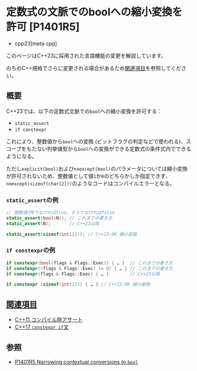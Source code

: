 # 定数式の文脈でのboolへの縮小変換を許可 [P1401R5]
* cpp23[meta cpp]

<!-- start lang caution -->

このページはC++23に採用された言語機能の変更を解説しています。

のちのC++規格でさらに変更される場合があるため[関連項目](#relative_page)を参照してください。

<!-- last lang caution -->

## 概要
C++23では、以下の定数式文脈での`bool`への縮小変換を許可する：

- `static_assert`
- `if constexpr`

これにより、整数値から`bool`への変換 (ビットフラグの判定などで使われる)、スコープをもたない列挙値型から`bool`への変換ができる定数式の条件式内でできるようになる。

ただし`explicit(bool)`および`noexcept(bool)`のパラメータについては縮小変換が許可されないため、整数値として値`1`か`0`のどちらかしか指定できず、`noexcept(sizeof(char[2]))`のようなコードはコンパイルエラーとなる。


### `static_assert`の例

```cpp
// 整数値が0でなければtrue、そうでなければfalse
static_assert(bool(N)); // これまでの書き方
static_assert(N);       // C++23以降

static_assert(sizeof(int[2])); // C++23:OK 縮小変換
```

### `if constexpr`の例
```cpp
if constexpr(bool(flags & Flags::Exec)) { … }  // これまでの書き方
if constexpr((flags & Flags::Exec) != 0) { … } // これまでの書き方
if constexpr(flags & Flags::Exec) { … }        // C++23以降

if constexpr (sizeof(int[2])) { … } // C++23:OK 縮小変換
```

## <a id="relative-page" href="#relative-page">関連項目</a>
- [C++11 コンパイル時アサート](/lang/cpp11/static_assert.md)
- [C++17 `constexpr if`文](/lang/cpp17/if_constexpr.md)


## 参照
- [P1401R5 Narrowing contextual conversions to `bool`](https://www.open-std.org/jtc1/sc22/wg21/docs/papers/2021/p1401r5.html)